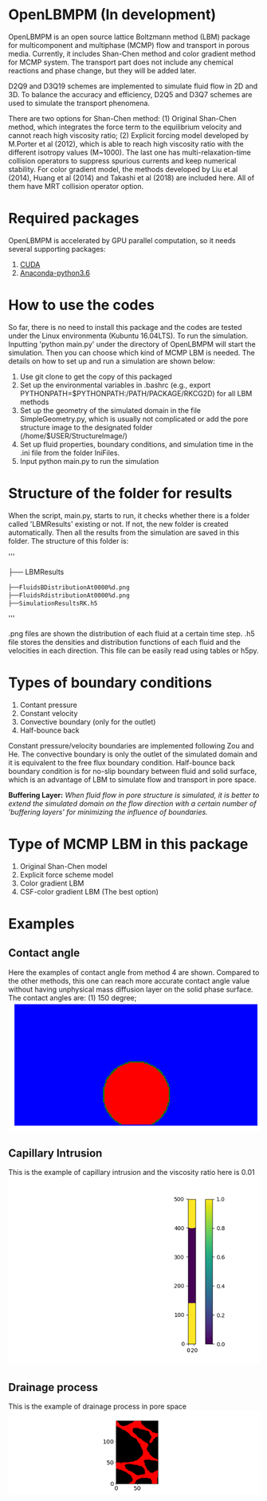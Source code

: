 # OpenLBMPM (In development)
OpenLBMPM is an open source lattice Boltzmann method (LBM) package for multicomponent and multiphase (MCMP) flow and transport in porous media. Currently, it includes Shan-Chen method and color gradient method for MCMP system. The transport part does not include any chemical reactions and phase change, but they will be added later. 

D2Q9 and D3Q19 schemes are implemented to simulate fluid flow in 2D and 3D. To balance the accuracy and efficiency, D2Q5 and D3Q7 schemes are used to simulate the transport phenomena. 

There are two options for Shan-Chen method: (1) Original Shan-Chen method, which integrates the force term to the equilibrium velocity and cannot reach high viscosity ratio; (2) Explicit forcing model developed by M.Porter et al (2012), which is able to reach high viscosity ratio with the different isotropy values  (M~1000). The last one has multi-relaxation-time collision operators to suppress spurious currents and keep numerical stability. For color gradient model, the methods developed by Liu et.al (2014), Huang et al (2014) and Takashi et al (2018) are included here. All of them have MRT collision operator option. 

# Required packages
OpenLBMPM is accelerated by GPU parallel computation, so it needs several supporting packages:

1. [CUDA](https://developer.nvidia.com/cuda-downloads)
2. [Anaconda-python3.6](https://www.anaconda.com/download/#linux)

# How to use the codes
So far, there is no need to install this package and the codes are tested under the Linux environmenta (Kubuntu  16.04LTS). To run the simulation. Inputting 'python main.py' under the directory of OpenLBMPM will start the simulation. Then you can choose which kind of MCMP LBM is needed. The details on how to set up and run a simulation are shown below:
1. Use git clone to get the copy of this packaged
2. Set up the environmental variables in .bashrc (e.g., export PYTHONPATH=$PYTHONPATH:/PATH/PACKAGE/RKCG2D) for all LBM methods
3. Set up the geometry of the simulated domain in the file SimpleGeometry.py, which is usually not complicated or add the pore structure image to the designated folder (/home/$USER/StructureImage/)
4. Set up fluid properties, boundary conditions, and simulation time in the .ini file from the folder IniFiles.
5. Input python main.py to run the simulation

# Structure of the folder for results
When the script, main.py, starts to run, it checks whether there is a folder called 'LBMResults' existing or not. If not, the new folder is created automatically. Then all the results from the simulation are saved in this folder. The structure of this folder is:

'''

├── LBMResults

    ├──FluidsBDistributionAt0000%d.png
    ├──FluidsRdistributionAt0000%d.png
    ├──SimulationResultsRK.h5   
'''

.png files are shown the distribution of each fluid at a certain time step. .h5 file stores the densities and distribution functions of each fluid and the velocities in each direction. This file can be easily read using tables or h5py.

# Types of boundary conditions
1. Contant pressure
2. Constant velocity
3. Convective boundary (only for the outlet)
4. Half-bounce back

Constant pressure/velocity boundaries are implemented following Zou and He. The convective boundary is only the outlet of the simulated domain and it is equivalent to the free flux boundary condition. Half-bounce back boundary condition is for no-slip boundary between fluid and solid surface, which is an advantage of LBM to simulate flow and transport in pore space.


**Buffering Layer:** *When fluid flow in pore structure is simulated, it is better to extend the simulated domain on the flow direction with a certain number of 'buffering layers' for minimizing the influence of boundaries.* 

# Type of MCMP LBM in this package
1. Original Shan-Chen model
2. Explicit force scheme model
3. Color gradient LBM 
4. CSF-color gradient LBM (The best option)


# Examples
## Contact angle
Here the examples of contact angle from method 4 are shown. Compared to the other methods, this one can reach more accurate contact angle value without having unphysical mass diffusion layer on the solid phase surface. The contact angles are: (1) 150 degree; 
![ContactAngle1](ExampleImages/ContactAngle150M100.png)
## Capillary Intrusion
This is the example of capillary intrusion and the viscosity ratio here is 0.01 
![CapillaryIntrusion](ExampleImages/CapillaryRise.gif)
## Drainage process
This is the example of drainage process in pore space
![DrainageProcess](ExampleImages/DrainagePoreSpace.gif)
